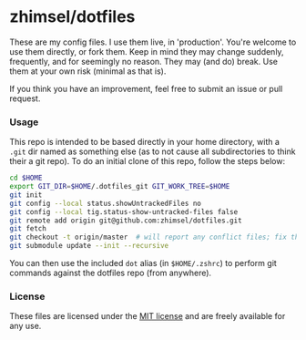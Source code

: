 # zhimsel/dotfiles

These are my config files. I use them live, in 'production'. You're welcome to use them directly, or fork them. Keep in mind they may change suddenly, frequently, and for seemingly no reason. They may (and do) break. Use them at your own risk (minimal as that is).

If you think you have an improvement, feel free to submit an issue or pull request.

### Usage

This repo is intended to be based directly in your home directory, with a `.git` dir named as something else (as to not cause all subdirectories to think their a git repo).
To do an initial clone of this repo, follow the steps below:

```sh
cd $HOME
export GIT_DIR=$HOME/.dotfiles_git GIT_WORK_TREE=$HOME
git init
git config --local status.showUntrackedFiles no
git config --local tig.status-show-untracked-files false
git remote add origin git@github.com:zhimsel/dotfiles.git
git fetch
git checkout -t origin/master  # will report any conflict files; fix these and re-run
git submodule update --init --recursive
```

You can then use the included `dot` alias (in `$HOME/.zshrc`) to perform git commands against the dotfiles repo (from anywhere).

### License

These files are licensed under the [MIT license](/LICENSE) and are freely available for any use.
